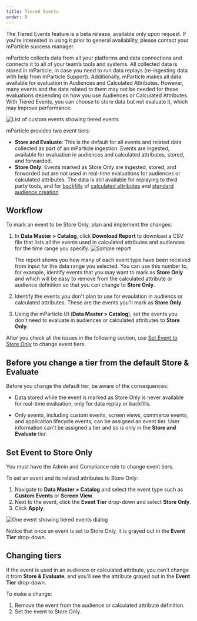 ```yaml
---
title: Tiered Events
order: 8
---
```


<aside>The Tiered Events feature is a beta release, available only upon request. If you're interested in using it prior to general availability, please contact your mParticle success manager.</aside>

mParticle collects data from all your platforms and data connections and connects it to all of your team’s tools and systems. All collected data is stored in mParticle, in case you need to run data replays (re-ingesting data with help from mParticle Support). Additionally, mParticle makes all data available for evaluation in Audiences and Calculated Attributes. However, many events and the data related to them may not be needed for these evaluations depending on how you use Audiences or Calculated Attributes. With Tiered Events, you can choose to store data but not evaluate it, which may improve performance.

![List of custom events showing tiered events](/images/tiered-events/tiered-events-overview.png)

mParticle provides two event tiers: 

* **Store and Evaluate**: This is the default for all events and related data collected as part of an mParticle ingestion. Events are ingested, available for evaluation in audiences and calculated attributes, stored, and forwarded.
* **Store Only**: Events marked as Store Only are ingested, stored, and forwarded but are not used in real-time evaluations for audiences or calculated attributes. The data is still available for replaying to third party tools, and for [backfills](/developers/server/http/#v2bulkeventshistorical) of [calculated attributes](/guides/platform-guide/calculated-attributes/overview/) and [standard audience creation](/guides/platform-guide/audiences/#standard-audiences).

## Workflow

To mark an event to be Store Only, plan and implement the changes:

1. In **Data Master > Catalog**, click **Download Report** to download a CSV file that lists all the events used in calculated attributes and audiences for the time range you specify. 
    ![Sample report](/images/tiered-events/report.png)

    The report shows you how many of each event type have been received from input for the data range you selected. You can use this number to, for example, identify events that you may want to mark as **Store Only** and which will be easy to remove from the calculated attribute or audience definition so that you can change to **Store Only**. 
2. Identify the events you don't plan to use for evaulation in audiencs or calculated attributes. These are the events you'll mark as **Store Only**.
3. Using the mParticle UI (**Data Master > Catalog**), set the events you don't need to evaluate in audiences or calculated attributes to **Store Only**.

After you check all the issues in the following section, use [Set Event to Store Only](#set-event-to-store-only) to change event tiers.

## Before you change a tier from the default Store & Evaluate

Before you change the default tier, be aware of the consequences:

* Data stored while the event is marked as Store Only is never available for real-time evaluation, only for data replay or backfills. 

* Only events, including custom events, screen views, commerce events, and application lifecycle events, can be assigned an event tier. User information can't be assigned a tier and so is only in the **Store and Evaluate** tier.

## Set Event to Store Only

You must have the Admin and Compliance role to change event tiers.

To set an event and its related attributes to Store Only:

1. Navigate to **Data Master > Catalog** and select the event type such as **Custom Events** or **Screen View**.
2. Next to the event, click the **Event Tier** drop-down and select **Store Only**.
3. Click **Apply**.

![One event showing tiered events dialog](/images/tiered-events/tiered-events-detail.png)

Notice that once an event is set to Store Only, it is grayed out in the **Event Tier** drop-down.

## Changing tiers

If the event is used in an audience or calculated attribute, you can't change it from **Store & Evaluate**, and you'll see the attribute grayed out in the **Event Tier** drop-down. 

To make a change:

1. Remove the event from the audience or calculated attribute definition.
2. Set the event to Store Only.
